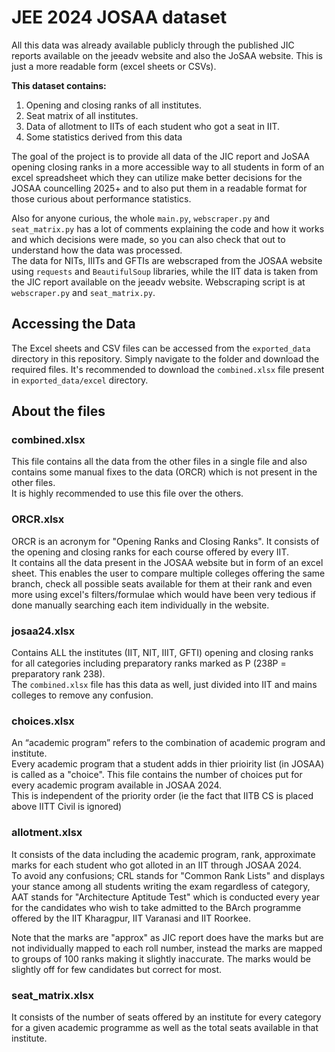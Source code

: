 # JEE 2024 JOSAA dataset

All this data was already available publicly through the published JIC reports available on the jeeadv website and also the JoSAA website. This is just a more readable form (excel sheets or CSVs).

**This dataset contains:**
1. Opening and closing ranks of all institutes.
2. Seat matrix of all institutes.
3. Data of allotment to IITs of each student who got a seat in IIT.
4. Some statistics derived from this data

The goal of the project is to provide all data of the JIC report and JoSAA opening closing ranks in a more accessible way to all students in form of an excel spreadsheet which they can utilize make better decisions for the JOSAA councelling 2025+ and to also put them in a readable format for those curious about performance statistics.

Also for anyone curious, the whole `main.py`, `webscraper.py` and `seat_matrix.py` has a lot of comments explaining the code and how it works and which decisions were made, so you can also check that out to understand how the data was processed.<br>
The data for NITs, IIITs and GFTIs are webscraped from the JOSAA website using `requests` and `BeautifulSoup` libraries, while the IIT data is taken from the JIC report available on the jeeadv website. Webscraping script is at `webscraper.py` and `seat_matrix.py`.<br>



## Accessing the Data

The Excel sheets and CSV files can be accessed from the `exported_data`  directory in this repository. Simply navigate to the folder and download the required files.
It's recommended to download the `combined.xlsx` file present in `exported_data/excel` directory.

## About the files

### combined.xlsx
This file contains all the data from the other files in a single file and also contains some manual fixes to the data (ORCR) which is not present in the other files.<br>
It is highly recommended to use this file over the others.

### ORCR.xlsx
 
ORCR is an acronym for "Opening Ranks and Closing Ranks". It consists of the opening and closing ranks for each course offered by every IIT.<br>
It contains all the data present in the JOSAA website but in form of an excel sheet. This enables the user to compare multiple colleges offering the same branch, check all possible seats available for them at their rank and even more using excel's filters/formulae which would have been very tedious if done manually searching each item individually in the website.

### josaa24.xlsx

Contains ALL the institutes (IIT, NIT, IIIT, GFTI) opening and closing ranks for all categories including preparatory ranks marked as P (238P = preparatory rank 238).<br>
The `combined.xlsx` file has this data as well, just divided into IIT and mains colleges to remove any confusion.

### choices.xlsx

An “academic program” refers to the combination of academic program and institute.<br>
Every academic program that a student adds in thier prioirity list (in JOSAA) is called as a "choice".
This file contains the number of choices put for every academic program available in JOSAA 2024.<br>
This is independent of the priority order (ie the fact that IITB CS is placed above IITT Civil is ignored)

###  allotment.xlsx

It consists of the data including the academic program, rank, approximate marks for each student who got alloted in an IIT through JOSAA 2024.<br>
To avoid any confusions; CRL stands for "Common Rank Lists" and displays your stance among all students writing the exam regardless of category, AAT stands for "Architecture Aptitude Test" which is conducted every year for the candidates who wish to take admitted to the BArch programme offered by the IIT Kharagpur, IIT Varanasi and IIT Roorkee. 


Note that the marks are "approx" as JIC report does have the marks but are not individually mapped to each roll number, instead the marks are mapped to groups of 100 ranks making it slightly inaccurate. The marks would be slightly off for few candidates but correct for most.

### seat_matrix.xlsx

It consists of the number of seats offered by an institute for every category for a given academic programme as well as the total seats available in that institute.














